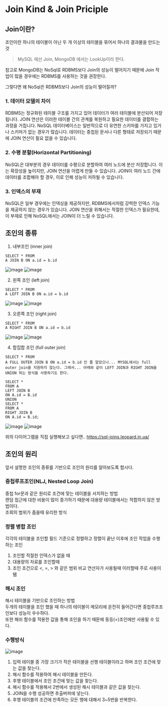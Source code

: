 # Join Kind & Join Priciple

## Join이란?
 조인이란 하나의 테이블이 아닌 두 개 이상의 테이블을 묶어서 하나의 결과물을 만드는 것
 > MySQL 에선 Join, MongoDB 에서는 LookUp이라 한다.

참고로 MongoDB는 NoSql로 RDBMS보다 Join의 성능이 떨어지기 때문에 Join 작업이 많을 경우에는 RDBMS를 사용하는 것을 권장한다.

그렇다면 왜 NoSql은 RDBMS보다 Join의 성능이 떨어질까?

### 1. 데이터 모델의 차이
RDBMS는 정규화된 테이블 구조를 가지고 있어 데이터가 여러 테이블에 분산되어 저장됩니다. JOIN 연산은 이러한 테이블 간의 관계를 복원하고 필요한 데이터를 결합하는 과정을 거칩니다.
NoSQL 데이터베이스는 일반적으로 더 유연한 스키마를 가지고 있거나 스키마가 없는 경우가 많습니다. 데이터는 중첩된 문서나 다른 형태로 저장되기 때문에 JOIN 연산이 필요 없을 수 있습니다.

### 2. 수평 분할(Horizontal Partitioning)
NoSQL은 대부분의 경우 데이터를 수평으로 분할하여 여러 노드에 분산 저장합니다. 이는 확장성을 높이지만, JOIN 연산을 어렵게 만들 수 있습니다. JOIN이 여러 노드 간에 데이터를 조합해야 할 경우, 이로 인해 성능이 저하될 수 있습니다.

### 3. 인덱스의 부재
NoSQL은 일부 경우에는 인덱싱을 제공하지만, RDBMS에서처럼 강력한 인덱스 기능을 제공하지 않는 경우가 있습니다. JOIN 연산을 위해서는 적절한 인덱스가 필요한데, 이 부재로 인해 NoSQL에서는 JOIN이 더 느릴 수 있습니다.

## 조인의 종류
1. 내부조인 (inner join)
```
SELECT * FROM
A JOIN B ON a.id = b.id
```
![image](https://github.com/cJinu/CS/assets/94429120/b8175564-9d9d-4838-8303-664affa7bf01)
![image](https://github.com/cJinu/CS/assets/94429120/8b9b1ff0-d200-4c2d-b290-701a4f0d75e9)

2. 왼쪽 조인 (left join)
```
SELECT * FROM
A LEFT JOIN B ON a.id = b.id
```
![image](https://github.com/cJinu/CS/assets/94429120/98b09846-38aa-4821-abb8-c74437d28d97)
![image](https://github.com/cJinu/CS/assets/94429120/253bc0d2-2ac5-4ab4-a352-d6ed098744d8)

3. 오른쪽 조인 (right join)
```
SELECT * FROM
A RIGHT JOIN B ON a.id = b.id
```
![image](https://github.com/cJinu/CS/assets/94429120/8af373b3-c14e-4ee4-876c-f07e5b82a83f)
![image](https://github.com/cJinu/CS/assets/94429120/840ceb29-49a1-4f2a-8e28-ba8589a2648b)


4. 합집합 조인 (full outer join)
```
SELECT * FROM
A FULL OUTER JOIN B ON a.id = b.id 인 줄 알았으나... MYSQL에서는 full outer join을 지원하지 않는다. 그래서... 아래와 같이 LEFT JOIN과 RIGHT JOIN을 UNION 하는 방식을 사용하기도 한다.
```

```
SELECT *
FROM A
LEFT JOIN B
ON A.id = B.id
UNION
SELECT * 
FROM A
RIGHT JOIN B
ON A.id = B.id;
```
![image](https://github.com/cJinu/CS/assets/94429120/60acf3c8-f171-4c42-97dd-a9549352392c)
![image](https://github.com/cJinu/CS/assets/94429120/36308ec3-a71f-47eb-a491-a30c1121517d)

위의 다이어그램을 직접 실행해보고 싶다면..
https://sql-joins.leopard.in.ua/
## 조인의 원리
앞서 설명한 조인의 종류를 기반으로 조인의 원리를 알아보도록 합시다.

### 중첩루프조인(NLJ, Nested Loop Join)
중첩 for문과 같은 원리로 조건에 맞는 테이블을 서치하는 방법<br>
랜덤 접근에 대한 비용이 많이 증가하기 때문에 대용량 테이블에서는 적합하지 않은 방법이다.<br>
조회의 범위가 좁을때 유리한 방식

### 정렬 병합 조인
각각의 테이블을 조인할 필드 기준으로 정렬하고 정렬이 끝난 이후에 조인 작업을 수행하는 조인 <br>
1. 조인할 적절한 인덱스가 없을 때
2. 대용량의 자료를 조인할때
3. 조인 조건으로 <, =, > 와 같은 범위 비교 연산자가 사용될때
이러할때 주로 사용이 됌

### 해시 조인
해시 테이블을 기반으로 조인하는 방법 <br>
두개의 테이블을 조인 했을 때 하나의 테이블이 메모리에 온전히 들어간다면 중첩루프조인보다 성능이 우수하다. <br>
또한 해쉬 함수를 적용한 값을 통해 조인을 하기 때문에 동등(=)조인에만 사용될 수 있다.

### 수행방식
![image](https://github.com/cJinu/CS/assets/94429120/8bb5eff6-c52b-4d25-8e97-e261286c40c1)
1. 입력 테이블 중 가장 크기가 작은 테이블을 선행 테이블이라고 하며 조인 조건에 맞는 값을 찾는다.
2. 해시 함수를 적용하여 해시 테이블을 만든다.
3. 후행 테이블에서 조인 조건에 맞는 값을 찾는다.
4. 해시 함수를 적용해서 2번에서 생성된 해시 테이블과 같은 값을 찾는다.
5. JOIN을 수행 성공하면 추출버퍼에 넣는다.
6. 후행 테이블의 조건에 만족하는 모든 행에 대해서 3~5번을 반복한다.